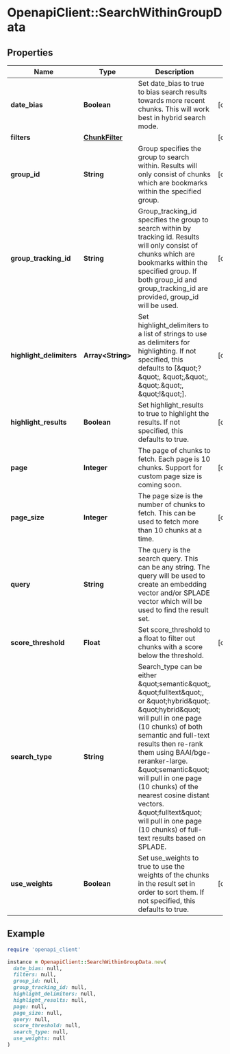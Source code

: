 # OpenapiClient::SearchWithinGroupData

## Properties

| Name | Type | Description | Notes |
| ---- | ---- | ----------- | ----- |
| **date_bias** | **Boolean** | Set date_bias to true to bias search results towards more recent chunks. This will work best in hybrid search mode. | [optional] |
| **filters** | [**ChunkFilter**](ChunkFilter.md) |  | [optional] |
| **group_id** | **String** | Group specifies the group to search within. Results will only consist of chunks which are bookmarks within the specified group. | [optional] |
| **group_tracking_id** | **String** | Group_tracking_id specifies the group to search within by tracking id. Results will only consist of chunks which are bookmarks within the specified group. If both group_id and group_tracking_id are provided, group_id will be used. | [optional] |
| **highlight_delimiters** | **Array&lt;String&gt;** | Set highlight_delimiters to a list of strings to use as delimiters for highlighting. If not specified, this defaults to [\&quot;?\&quot;, \&quot;,\&quot;, \&quot;.\&quot;, \&quot;!\&quot;]. | [optional] |
| **highlight_results** | **Boolean** | Set highlight_results to true to highlight the results. If not specified, this defaults to true. | [optional] |
| **page** | **Integer** | The page of chunks to fetch. Each page is 10 chunks. Support for custom page size is coming soon. | [optional] |
| **page_size** | **Integer** | The page size is the number of chunks to fetch. This can be used to fetch more than 10 chunks at a time. | [optional] |
| **query** | **String** | The query is the search query. This can be any string. The query will be used to create an embedding vector and/or SPLADE vector which will be used to find the result set. |  |
| **score_threshold** | **Float** | Set score_threshold to a float to filter out chunks with a score below the threshold. | [optional] |
| **search_type** | **String** | Search_type can be either \&quot;semantic\&quot;, \&quot;fulltext\&quot;, or \&quot;hybrid\&quot;. \&quot;hybrid\&quot; will pull in one page (10 chunks) of both semantic and full-text results then re-rank them using BAAI/bge-reranker-large. \&quot;semantic\&quot; will pull in one page (10 chunks) of the nearest cosine distant vectors. \&quot;fulltext\&quot; will pull in one page (10 chunks) of full-text results based on SPLADE. |  |
| **use_weights** | **Boolean** | Set use_weights to true to use the weights of the chunks in the result set in order to sort them. If not specified, this defaults to true. | [optional] |

## Example

```ruby
require 'openapi_client'

instance = OpenapiClient::SearchWithinGroupData.new(
  date_bias: null,
  filters: null,
  group_id: null,
  group_tracking_id: null,
  highlight_delimiters: null,
  highlight_results: null,
  page: null,
  page_size: null,
  query: null,
  score_threshold: null,
  search_type: null,
  use_weights: null
)
```

